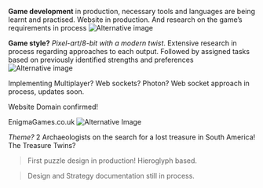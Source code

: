 **Game development** in production, necessary tools and languages are being learnt and practised. Website in production. And research on the game’s requirements in process
![Alternative image](https://encrypted-tbn0.gstatic.com/images?q=tbn:ANd9GcSiq-bQUm-Dccb4JlTJWT570DbNG8LksUFu0Q&usqp=CAU)<br>
 
**Game style?** *Pixel-art*/*8-bit with a modern twist*. Extensive research in process regarding approaches to each output. Followed by assigned tasks based on previously identified strengths and preferences<br>
![Alternative image ](https://encrypted-tbn0.gstatic.com/images?q=tbn:ANd9GcTbfOgPhJf5KoVOi2VvAv8POOunIFf7I84AIA&usqp=CAU)<br>

Implementing Multiplayer? Web sockets? Photon? 
Web socket approach in process, updates soon.<br>

Website Domain confirmed! 
 
EnigmaGames.co.uk 
![Alternative Image ](https://cdn.discordapp.com/attachments/905913951559221308/952912113658114048/render.png)<br>

*Theme?* 2 Archaeologists on the search for a lost treasure in South America! The Treasure Twins?
 
>First puzzle design in production! Hieroglyph based.
 
>Design and Strategy documentation still in process.

 

 

